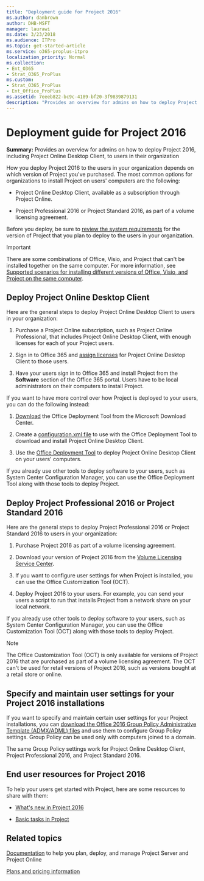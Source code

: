 ```yaml
---
title: "Deployment guide for Project 2016"
ms.author: danbrown
author: DHB-MSFT
manager: laurawi
ms.date: 3/23/2018
ms.audience: ITPro
ms.topic: get-started-article
ms.service: o365-proplus-itpro
localization_priority: Normal
ms.collection:
- Ent_O365
- Strat_O365_ProPlus
ms.custom:
- Strat_O365_ProPlus
- Ent_Office_ProPlus
ms.assetid: 7eeeb822-bc9c-4189-bf20-3f9839879131
description: "Provides an overview for admins on how to deploy Project 2016, including Project Online Desktop Client, to users in their organization"
---
```


# Deployment guide for Project 2016

 **Summary:** Provides an overview for admins on how to deploy Project 2016, including Project Online Desktop Client, to users in their organization 
  
How you deploy Project 2016 to the users in your organization depends on which version of Project you've purchased. The most common options for organizations to install Project on users' computers are the following:
  
- Project Online Desktop Client, available as a subscription through Project Online.
    
- Project Professional 2016 or Project Standard 2016, as part of a volume licensing agreement.
    
Before you deploy, be sure to [review the system requirements](https://products.office.com/office-system-requirements) for the version of Project that you plan to deploy to the users in your organization. 
  
> [!IMPORTANT]
> There are some combinations of Office, Visio, and Project that can't be installed together on the same computer. For more information, see [Supported scenarios for installing different versions of Office, Visio, and Project on the same computer](install-different-office-visio-and-project-versions-on-the-same-computer.md). 
  
## Deploy Project Online Desktop Client

Here are the general steps to deploy Project Online Desktop Client to users in your organization:
  
1. Purchase a Project Online subscription, such as Project Online Professional, that includes Project Online Desktop Client, with enough licenses for each of your Project users.
    
2. Sign in to Office 365 and [assign licenses](https://support.office.com/article/997596b5-4173-4627-b915-36abac6786dc) for Project Online Desktop Client to those users. 
    
3. Have your users sign in to Office 365 and install Project from the **Software** section of the Office 365 portal. Users have to be local administrators on their computers to install Project. 
    
If you want to have more control over how Project is deployed to your users, you can do the following instead:
  
1. [Download](https://go.microsoft.com/fwlink/p/?LinkID=626065) the Office Deployment Tool from the Microsoft Download Center. 
    
2. Create a [configuration.xml file](configuration-options-for-the-office-2016-deployment-tool.md) to use with the Office Deployment Tool to download and install Project Online Desktop Client. 
    
3. Use the [Office Deployment Tool](overview-of-the-office-2016-deployment-tool.md) to deploy Project Online Desktop Client on your users' computers. 
    
If you already use other tools to deploy software to your users, such as System Center Configuration Manager, you can use the Office Deployment Tool along with those tools to deploy Project. 
  
## Deploy Project Professional 2016 or Project Standard 2016

Here are the general steps to deploy Project Professional 2016 or Project Standard 2016 to users in your organization:
  
1. Purchase Project 2016 as part of a volume licensing agreement.
    
2. Download your version of Project 2016 from the [Volume Licensing Service Center](https://www.microsoft.com/Licensing/servicecenter/default.aspx).
    
3. If you want to configure user settings for when Project is installed, you can use the Office Customization Tool (OCT).
    
4. Deploy Project 2016 to your users. For example, you can send your users a script to run that installs Project from a network share on your local network.
    
If you already use other tools to deploy software to your users, such as System Center Configuration Manager, you can use the Office Customization Tool (OCT) along with those tools to deploy Project. 
  
> [!NOTE]
> The Office Customization Tool (OCT) is only available for versions of Project 2016 that are purchased as part of a volume licensing agreement. The OCT can't be used for retail versions of Project 2016, such as versions bought at a retail store or online. 
  
## Specify and maintain user settings for your Project 2016 installations

If you want to specify and maintain certain user settings for your Project installations, you can [download the Office 2016 Group Policy Administrative Template (ADMX/ADML) files](https://www.microsoft.com/download/details.aspx?id=49030) and use them to configure Group Policy settings. Group Policy can be used only with computers joined to a domain. 
  
The same Group Policy settings work for Project Online Desktop Client, Project Professional 2016, and Project Standard 2016.
  
## End user resources for Project 2016

To help your users get started with Project, here are some resources to share with them:
  
- [What's new in Project 2016](https://support.office.com/article/111bcaf9-bc27-4c15-80e6-85e726307520)
    
- [Basic tasks in Project](https://support.office.com/article/8fdbf020-a9e1-45e4-bf15-23a8d2b6797d)
    
## Related topics
[Documentation](https://docs.microsoft.com/project) to help you plan, deploy, and manage Project Server and Project Online

[Plans and pricing information](https://products.office.com/project/compare-microsoft-project-management-software?tab=1)

